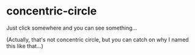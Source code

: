# concentric-circle

Just click somewhere and you can see something...

(Actually, that's not concentric circle, but you can catch on why I named this like that...)
